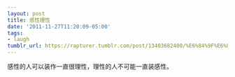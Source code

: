```yaml
---
layout: post
title: 感性理性
date: '2011-11-27T11:20:09-05:00'
tags:
- laugh
tumblr_url: https://rapturer.tumblr.com/post/13403682400/%E6%84%9F%E6%80%A7%E7%90%86%E6%80%A7
---
```

感性的人可以装作一直很理性，理性的人不可能一直装感性。

